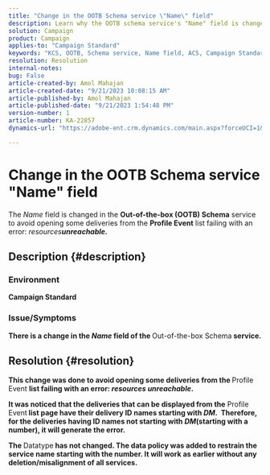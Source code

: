 ```yaml
---
title: "Change in the OOTB Schema service \"Name\" field"
description: Learn why the OOTB schema service's "Name" field is changed in Adobe Campaign Standard. The change will not affect the working.
solution: Campaign
product: Campaign
applies-to: "Campaign Standard"
keywords: "KCS, OOTB, Schema service, Name field, ACS, Campaign Standard"
resolution: Resolution
internal-notes: 
bug: False
article-created-by: Amol Mahajan
article-created-date: "9/21/2023 10:08:15 AM"
article-published-by: Amol Mahajan
article-published-date: "9/21/2023 1:54:48 PM"
version-number: 1
article-number: KA-22857
dynamics-url: "https://adobe-ent.crm.dynamics.com/main.aspx?forceUCI=1&pagetype=entityrecord&etn=knowledgearticle&id=3bfbadc4-6658-ee11-be6f-6045bd006295"

---
```

# Change in the OOTB Schema service "Name" field


The *Name* field is changed in the <b>Out-of-the-box (OOTB) Schema</b> service to avoid opening some deliveries from the <b>Profile Event</b> list failing with an error: *resources<b>unreachable.*





## Description {#description}


### </b>Environment<b>

Campaign Standard



### </b>Issue/Symptoms<b>

There is a change in the *Name* field of the </b>Out-of-the-box Schema<b> service.


## Resolution {#resolution}


This change was done to avoid opening some deliveries from the </b>Profile Event <b>list failing with an error: *resources unreachable*.

It was noticed that the deliveries that can be displayed from the</b> Profile Event<b> list page have their delivery ID names starting with *DM*. 
 Therefore, for the deliveries having ID names not starting with *DM*(starting with a number), it will generate the error.

The </b>Datatype<b> has not changed. The data policy was added to restrain the service name starting with the number. It will work as earlier without any deletion/misalignment of all services.
